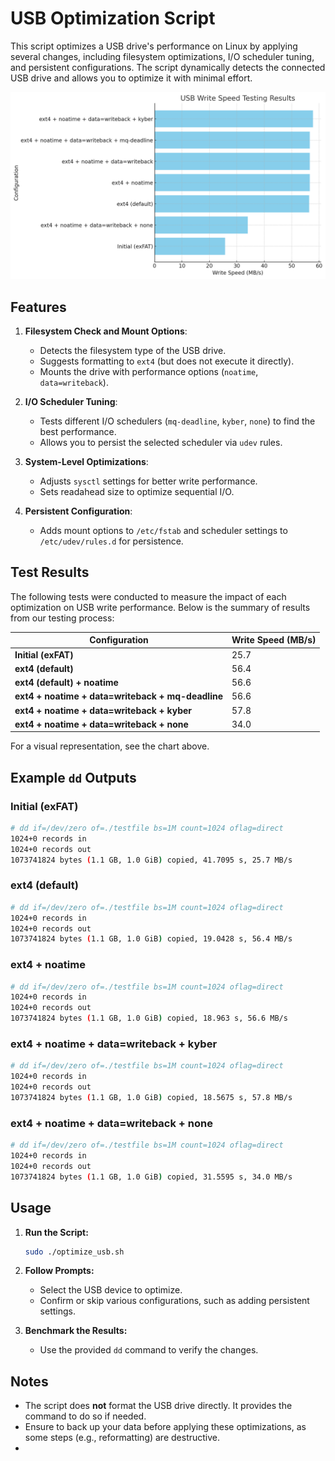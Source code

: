 
# USB Optimization Script

This script optimizes a USB drive's performance on Linux by applying several changes, including filesystem optimizations, I/O scheduler tuning, and persistent configurations. The script dynamically detects the connected USB drive and allows you to optimize it with minimal effort.

![Test Results](optimize_test_results.jpg)

## Features

1. **Filesystem Check and Mount Options**:
   - Detects the filesystem type of the USB drive.
   - Suggests formatting to `ext4` (but does not execute it directly).
   - Mounts the drive with performance options (`noatime`, `data=writeback`).

2. **I/O Scheduler Tuning**:
   - Tests different I/O schedulers (`mq-deadline`, `kyber`, `none`) to find the best performance.
   - Allows you to persist the selected scheduler via `udev` rules.

3. **System-Level Optimizations**:
   - Adjusts `sysctl` settings for better write performance.
   - Sets readahead size to optimize sequential I/O.

4. **Persistent Configuration**:
   - Adds mount options to `/etc/fstab` and scheduler settings to `/etc/udev/rules.d` for persistence.

## Test Results

The following tests were conducted to measure the impact of each optimization on USB write performance. Below is the summary of results from our testing process:

| Configuration                                   | Write Speed (MB/s) |
|-------------------------------------------------|---------------------|
| **Initial (exFAT)**                             | 25.7               |
| **ext4 (default)**                              | 56.4               |
| **ext4 (default) + noatime**                    | 56.6               |
| **ext4 + noatime + data=writeback + mq-deadline** | 56.6               |
| **ext4 + noatime + data=writeback + kyber**     | 57.8               |
| **ext4 + noatime + data=writeback + none**      | 34.0               |


For a visual representation, see the chart above.

## Example `dd` Outputs

### **Initial (exFAT)**
```bash
# dd if=/dev/zero of=./testfile bs=1M count=1024 oflag=direct
1024+0 records in
1024+0 records out
1073741824 bytes (1.1 GB, 1.0 GiB) copied, 41.7095 s, 25.7 MB/s
```

### **ext4 (default)**
```bash
# dd if=/dev/zero of=./testfile bs=1M count=1024 oflag=direct
1024+0 records in
1024+0 records out
1073741824 bytes (1.1 GB, 1.0 GiB) copied, 19.0428 s, 56.4 MB/s
```

### **ext4 + noatime**
```bash
# dd if=/dev/zero of=./testfile bs=1M count=1024 oflag=direct
1024+0 records in
1024+0 records out
1073741824 bytes (1.1 GB, 1.0 GiB) copied, 18.963 s, 56.6 MB/s
```

### **ext4 + noatime + data=writeback + kyber**
```bash
# dd if=/dev/zero of=./testfile bs=1M count=1024 oflag=direct
1024+0 records in
1024+0 records out
1073741824 bytes (1.1 GB, 1.0 GiB) copied, 18.5675 s, 57.8 MB/s
```

### **ext4 + noatime + data=writeback + none**
```bash
# dd if=/dev/zero of=./testfile bs=1M count=1024 oflag=direct
1024+0 records in
1024+0 records out
1073741824 bytes (1.1 GB, 1.0 GiB) copied, 31.5595 s, 34.0 MB/s
```

## Usage

1. **Run the Script:**
   ```bash
   sudo ./optimize_usb.sh
   ```

2. **Follow Prompts:**
   - Select the USB device to optimize.
   - Confirm or skip various configurations, such as adding persistent settings.

3. **Benchmark the Results:**
   - Use the provided `dd` command to verify the changes.

## Notes

- The script does **not** format the USB drive directly. It provides the command to do so if needed.
- Ensure to back up your data before applying these optimizations, as some steps (e.g., reformatting) are destructive.
- 
